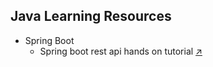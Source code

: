 ## Java Learning Resources

- Spring Boot
  - Spring boot rest api hands on tutorial [↗️](https://youtu.be/sdDDuQuX2cg)
